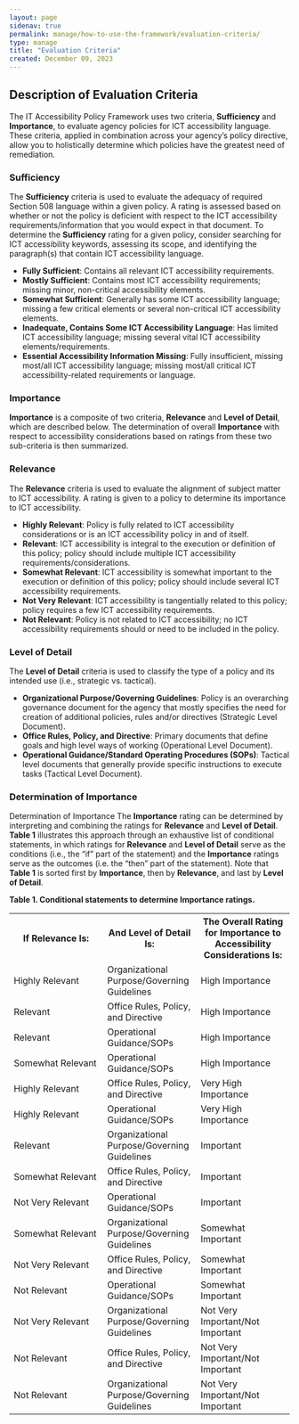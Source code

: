 ```yaml
---
layout: page
sidenav: true
permalink: manage/how-to-use-the-framework/evaluation-criteria/
type: manage
title: "Evaluation Criteria"
created: December 09, 2023
---
```


<h2 id="standards">
  Description of Evaluation Criteria
</h2>
The IT Accessibility Policy Framework uses two criteria, <b>Sufficiency</b> and <b>Importance</b>, to evaluate agency policies for ICT accessibility language. These criteria, applied in combination across your agency’s policy directive, allow you to holistically determine which policies have the greatest need of remediation.
<h3 id="standards" class = "subheading">
  Sufficiency
</h3>
The <b>Sufficiency</b> criteria is used to evaluate the adequacy of required Section 508 language within a given policy. A rating is assessed based on whether or not the policy is deficient with respect to the ICT accessibility requirements/information that you would expect in that document. To determine the <b>Sufficiency</b> rating for a given policy, consider searching for ICT accessibility keywords, assessing its scope, and identifying the paragraph(s) that contain ICT accessibility language.

<ul>
<li><b>Fully Sufficient</b>: Contains all relevant ICT accessibility requirements.</li>
<li><b>Mostly Sufficient</b>: Contains most ICT accessibility requirements; missing minor, non-critical accessibility elements.</li>
<li><b>Somewhat Sufficient</b>: Generally has some ICT accessibility language; missing a few critical elements or several non-critical ICT accessibility elements.</li>
<li><b>Inadequate, Contains Some ICT Accessibility Language</b>: Has limited ICT accessibility language; missing several vital ICT accessibility elements/requirements.</li>
<li><b>Essential Accessibility Information Missing</b>: Fully insufficient, missing most/all ICT accessibility language; missing most/all critical ICT accessibility-related requirements or language.</li>
</ul>

<h3 id="standards" class = "subheading">
  Importance
</h3>
<b>Importance</b> is a composite of two criteria, <b>Relevance</b> and <b>Level of Detail</b>, which are described below. The determination of overall <b>Importance</b> with respect to accessibility considerations based on ratings from these two sub-criteria is then summarized.

<h3 id="standards" class = "subheading">
  Relevance
</h3>
The <b>Relevance</b> criteria is used to evaluate the alignment of subject matter to ICT accessibility. A rating is given to a policy to determine its importance to ICT accessibility.

<ul>
  <li><b>Highly Relevant</b>: Policy is fully related to ICT accessibility considerations or is an ICT accessibility policy in and of itself.</li>
  <li><b>Relevant</b>: ICT accessibility is integral to the execution or definition of this policy; policy should include multiple ICT accessibility requirements/considerations.</li>
  <li><b>Somewhat Relevant</b>: ICT accessibility is somewhat important to the execution or definition of this policy; policy should include several ICT accessibility requirements.</li>
  <li><b>Not Very Relevant</b>: ICT accessibility is tangentially related to this policy; policy requires a few ICT accessibility requirements.</li>
  <li><b>Not Relevant</b>: Policy is not related to ICT accessibility; no ICT accessibility requirements should or need to be included in the policy.</li>
</ul>

<h3 id="standards" class = "subheading">
  Level of Detail
</h3>
The <b>Level of Detail</b> criteria is used to classify the type of a policy and its intended use (i.e., strategic vs. tactical).
<ul>
  <li><b>Organizational Purpose/Governing Guidelines</b>: Policy is an overarching governance document for the agency that mostly specifies the need for creation of additional policies, rules and/or directives (Strategic Level Document).</li>
  <li><b>Office Rules, Policy, and Directive</b>: Primary documents that define goals and high level ways of working (Operational Level Document).</li>
  <li><b>Operational Guidance/Standard Operating Procedures (SOPs)</b>: Tactical level documents that generally provide specific instructions to execute tasks (Tactical Level Document).</li>
</ul>

<h3 id="standards" class = "subheading">
  Determination of Importance
</h3>
Determination of Importance
The <b>Importance</b> rating can be determined by interpreting and combining the ratings for <b>Relevance</b> and <b>Level of Detail</b>. <b>Table 1</b> illustrates this approach through an exhaustive list of conditional statements, in which ratings for <b>Relevance</b> and <b>Level of Detail</b> serve as the conditions (i.e., the “if” part of the statement) and the <b>Importance</b> ratings serve as the outcomes (i.e. the “then” part of the statement). Note that <b>Table 1</b> is sorted first by <b>Importance</b>, then by <b>Relevance</b>, and last by <b>Level of Detail</b>.

<p class="table-heading"><b>Table 1. Conditional statements to determine Importance ratings.</b></p>
<table class = "it-table">
  <tr>
    <th style="width:33.33%">If Relevance Is:</th>
    <th style="width:33.33%">And Level of Detail Is:</th>
    <th style="width:33.33%">The Overall Rating for Importance to Accessibility Considerations Is:</th>
  </tr>
  <tr>
    <td>Highly Relevant</td>
    <td>Organizational Purpose/Governing Guidelines</td>
    <td>High Importance</td>
  </tr>
  <tr>
    <td>Relevant</td>
    <td>Office Rules, Policy, and Directive</td>
    <td>High Importance</td>
  </tr>
  <tr>
    <td>Relevant</td>
    <td>Operational Guidance/SOPs</td>
    <td>High Importance</td>
  </tr>
  <tr>
    <td>Somewhat Relevant</td>
    <td>Operational Guidance/SOPs</td>
    <td>High Importance</td>
  </tr>
  <tr>
    <td>Highly Relevant</td>
    <td>Office Rules, Policy, and Directive</td>
    <td>Very High Importance</td>
  </tr>
  <tr>
    <td>Highly Relevant</td>
    <td>Operational Guidance/SOPs</td>
    <td>Very High Importance</td>
  </tr>
  <tr>
    <td>Relevant</td>
    <td>Organizational Purpose/Governing Guidelines</td>
    <td>Important</td>
  </tr>
  <tr>
    <td>Somewhat Relevant</td>
    <td>Office Rules, Policy, and Directive</td>
    <td>Important</td>
  </tr>
  <tr>
    <td>Not Very Relevant</td>
    <td>Operational Guidance/SOPs</td>
    <td>Important</td>
  </tr>
  <tr>
    <td>Somewhat Relevant</td>
    <td>Organizational Purpose/Governing Guidelines</td>
    <td>Somewhat Important</td>
  </tr>
  <tr>
    <td>Not Very Relevant</td>
    <td>Office Rules, Policy, and Directive</td>
    <td>Somewhat Important</td>
  </tr>
  <tr>
    <td>Not Relevant</td>
    <td>Operational Guidance/SOPs</td>
    <td>Somewhat Important</td>
  </tr>
  <tr>
    <td>Not Very Relevant</td>
    <td>Organizational Purpose/Governing Guidelines</td>
    <td>Not Very Important/Not Important</td>
  </tr>
  <tr>
    <td>Not Relevant</td>
    <td>Office Rules, Policy, and Directive</td>
    <td>Not Very Important/Not Important</td>
  </tr>
  <tr>
    <td>Not Relevant</td>
    <td>Organizational Purpose/Governing Guidelines</td>
    <td>Not Very Important/Not Important</td>
  </tr>
</table>



